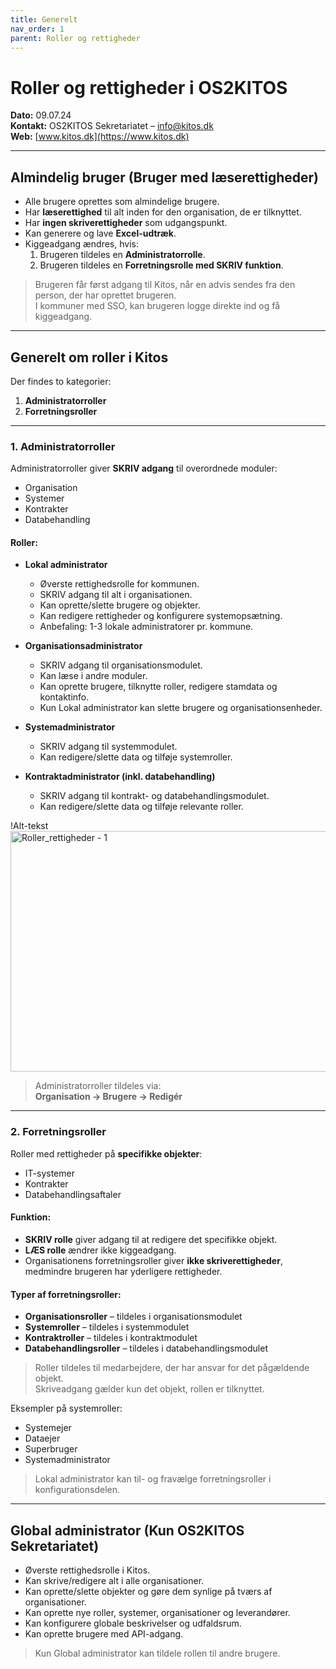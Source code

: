 ```yaml
---
title: Generelt
nav_order: 1
parent: Roller og rettigheder
---
```



# Roller og rettigheder i OS2KITOS  
**Dato:** 09.07.24  
**Kontakt:** OS2KITOS Sekretariatet – [info@kitos.dk](mailto:info@kitos.dk)  
**Web:** [www.kitos.dk](https://www.kitos.dk)

---

## Almindelig bruger (Bruger med læserettigheder)

- Alle brugere oprettes som almindelige brugere.
- Har **læserettighed** til alt inden for den organisation, de er tilknyttet.
- Har **ingen skriverettigheder** som udgangspunkt.
- Kan generere og lave **Excel-udtræk**.
- Kiggeadgang ændres, hvis:
  1. Brugeren tildeles en **Administratorrolle**.
  2. Brugeren tildeles en **Forretningsrolle med SKRIV funktion**.


> Brugeren får først adgang til Kitos, når en advis sendes fra den person, der har oprettet brugeren.  
> I kommuner med SSO, kan brugeren logge direkte ind og få kiggeadgang.

---

## Generelt om roller i Kitos

Der findes to kategorier:

1. **Administratorroller**
2. **Forretningsroller**

---

### 1. Administratorroller

Administratorroller giver **SKRIV adgang** til overordnede moduler:

- Organisation
- Systemer
- Kontrakter
- Databehandling


#### Roller:

- **Lokal administrator**
  - Øverste rettighedsrolle for kommunen.
  - SKRIV adgang til alt i organisationen.
  - Kan oprette/slette brugere og objekter.
  - Kan redigere rettigheder og konfigurere systemopsætning.
  - Anbefaling: 1-3 lokale administratorer pr. kommune.

- **Organisationsadministrator**
  - SKRIV adgang til organisationsmodulet.
  - Kan læse i andre moduler.
  - Kan oprette brugere, tilknytte roller, redigere stamdata og kontaktinfo.
  - Kun Lokal administrator kan slette brugere og organisationsenheder.

- **Systemadministrator**
  - SKRIV adgang til systemmodulet.
  - Kan redigere/slette data og tilføje systemroller.

- **Kontraktadministrator (inkl. databehandling)**
  - SKRIV adgang til kontrakt- og databehandlingsmodulet.
  - Kan redigere/slette data og tilføje relevante roller.

 
!Alt-tekst
<img width="1697" height="385" alt="Roller_rettigheder - 1" src="https://github.com/user-attachments/assets/23412b45-b373-4f8b-bd27-5fb464e99015" />



> Administratorroller tildeles via:  
> **Organisation → Brugere → Redigér**

---

### 2. Forretningsroller

Roller med rettigheder på **specifikke objekter**:

- IT-systemer
- Kontrakter
- Databehandlingsaftaler

<!-- BILLEDE HER: Eksempel på forretningsroller i systemmodulet -->

#### Funktion:

- **SKRIV rolle** giver adgang til at redigere det specifikke objekt.
- **LÆS rolle** ændrer ikke kiggeadgang.
- Organisationens forretningsroller giver **ikke skriverettigheder**, medmindre brugeren har yderligere rettigheder.

#### Typer af forretningsroller:

- **Organisationsroller** – tildeles i organisationsmodulet  
- **Systemroller** – tildeles i systemmodulet  
- **Kontraktroller** – tildeles i kontraktmodulet  
- **Databehandlingsroller** – tildeles i databehandlingsmodulet

> Roller tildeles til medarbejdere, der har ansvar for det pågældende objekt.  
> Skriveadgang gælder kun det objekt, rollen er tilknyttet.

Eksempler på systemroller:

- Systemejer  
- Dataejer  
- Superbruger  
- Systemadministrator

> Lokal administrator kan til- og fravælge forretningsroller i konfigurationsdelen.

---

## Global administrator (Kun OS2KITOS Sekretariatet)

- Øverste rettighedsrolle i Kitos.
- Kan skrive/redigere alt i alle organisationer.
- Kan oprette/slette objekter og gøre dem synlige på tværs af organisationer.
- Kan oprette nye roller, systemer, organisationer og leverandører.
- Kan konfigurere globale beskrivelser og udfaldsrum.
- Kan oprette brugere med API-adgang.

<!-- BILLEDE HER: Global administrator funktioner -->

> Kun Global administrator kan tildele rollen til andre brugere.
